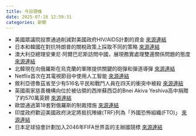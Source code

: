 ```yaml
---
title: 今日頭條
date: 2025-07-18 12:59:31
categories: 新聞            
---
```

- 美國眾議院投票通過削減對美國政府HIV/AIDS計劃的資金 [來源連結](https://www.theguardian.com/us-news/live/2025/jul/18/donald-trump-epstein-files-wsj-birthright-citizenship-cryptocurrency-us-politics-live-news-updates)
- 日本和韓國在對抗特朗普的關稅政策上採取不同的策略 [來源連結](https://asiatimes.com/2025/07/china-japan-chart-two-paths-through-trumps-trade-wall/)
- 澳大利亞總理安東尼·阿爾巴尼斯訪問中國，展現務實處理雙邊關係問題的態度 [來源連結](https://asiatimes.com/2025/07/albanese-in-china-signals-shift-from-friction-to-realism/)
- 北韓現在向俄羅斯在烏克蘭的軍隊提供關鍵的砲彈和彈道導彈 [來源連結](https://asiatimes.com/2025/07/putins-new-ally-has-nukes-and-nothing-to-lose/)
- Netflix首次在其電視節目中使用人工智能 [來源連結](https://www.theguardian.com/media/2025/jul/18/netflix-uses-generative-ai-in-show-for-first-time-el-eternauta)
- 敘利亞德魯茲省至少有516名平民和戰鬥人員在四天的衝突中被殺 [來源連結](https://www.theguardian.com/world/2025/jul/18/its-impossible-to-tell-who-is-killing-us-four-days-of-violence-end-with-hundreds-dead-in-southern-syria)
- 英國兩家慈善機構向位於被佔領的西岸蘇西亞的Bnei Akiva Yeshiva高中捐贈了約570萬英鎊 [來源連結](https://www.theguardian.com/society/2025/jul/18/two-uk-charities-donate-millions-israeli-settlement-occupied-west-bank)
- 歐盟通過第18套對俄羅斯的制裁措施 [來源連結](https://www.theguardian.com/world/live/2025/jul/18/eu-russia-sanctions-ukraine-europe-live-news-updates)
- 印度政府歡迎美國政府決定將抵抗陣線(TRF)列為「外國恐怖組織(FTO)」 [來源連結](https://www.thehindu.com/news/national/india-welcomes-us-listing-of-the-resistance-front-as-global-terrorist-outfit/article69826150.ece)
- 日本足球協會計劃加入2046年FIFA世界盃的主辦國競標 [來源連結](https://www.japantimes.co.jp/sports/2025/07/18/soccer/world-cup/japan-world-cup-joint-bid/)



